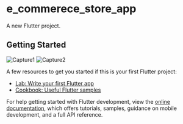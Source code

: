# e_commerece_store_app

A new Flutter project.

## Getting Started


![Capture1](https://user-images.githubusercontent.com/111581093/186835441-413c3479-f35c-4c1b-9ec4-984a70122f28.PNG)
![Capture2](https://user-images.githubusercontent.com/111581093/186835454-8e588331-9357-42e2-9cf5-21c0d9a3fcbf.PNG)

A few resources to get you started if this is your first Flutter project:

- [Lab: Write your first Flutter app](https://docs.flutter.dev/get-started/codelab)
- [Cookbook: Useful Flutter samples](https://docs.flutter.dev/cookbook)

For help getting started with Flutter development, view the
[online documentation](https://docs.flutter.dev/), which offers tutorials,
samples, guidance on mobile development, and a full API reference.
